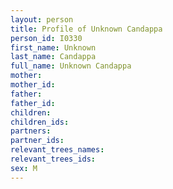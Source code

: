 ```yaml
---
layout: person
title: Profile of Unknown Candappa
person_id: I0330
first_name: Unknown
last_name: Candappa
full_name: Unknown Candappa
mother: 
mother_id: 
father: 
father_id: 
children:
children_ids:
partners:
partner_ids:
relevant_trees_names:
relevant_trees_ids:
sex: M
---
```


